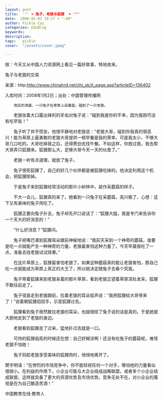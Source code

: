 ```yaml
---
layout: post  
title:  '"' + 兔子，老狼与狐狸  + '"'
date:  2008-01-03 10:17 + ":00" 
author: Pickle Cai  
categories: EduBlog  
keywords: 
description:   
tags:	pickle   
cover:  "/assets/cover.jpeg"  

---  
```

    
按：今天又从中国人力资源网上看见一篇好故事，特地收来。



兔子与老狼的交易



来源：http:http://www.chinahrd.net/zhi_sk/jt_page.asp?articleID=136402



入库时间：2008年1月2日；出处：中国管理传播网



        



        雨后的清晨，一只兔子在草原上采蘑菇，碰到了一只老狼。



　　老狼张着大口露出锋利的牙齿对兔子说：“碰到我是你的不幸，因为我刚巧没有吃早饭！”



　　兔子听了并不慌张，他很平静地对老狼说：“老狼大哥，碰到你我真的很高兴！能为草原上最勇敢的老狼大哥提供一顿早餐是我的荣幸。可是我太小，不够大哥几口吃的。大哥吃掉我之后，还得费劲去找午餐。不如这样，你放过我，我去帮大哥弄只狐狸来。狐狸那么大，足够大哥今天一天的伙食了。”



　　老狼一听有点道理，就放了兔子。



　　兔子恨死狐狸了，自己的好几个伙伴都是被狐狸吃掉的。他决定利用这个机会，把狐狸除掉。



　　于是兔子来到狐狸经常活动的那片小树林中，装作采蘑菇的样子。



　　不大一会儿，狐狸真的来了。她看到一只兔子在采蘑菇，高兴极了，心想：这下又有美味的兔子肉吃了。



　　狐狸正要向兔子扑去，兔子却先开口说话了：“狐狸大姐，我是专门来告诉你一个天大的好消息的！”



　　“什么好消息？”狐狸问。



　　兔子把嘴巴凑到狐狸耳朵跟前神秘地说：“我前天采到一个神奇的蘑菇，谁要是吃一点就能产生一种神奇的力量，老狼最害怕这种力量了。今天早晨我吃了一点，准备去找老狼试试效果。”



　　在这片草原上，狐狸最害怕老狼了。如果这种蘑菇真的能让老狼害怕，那自己吃一点就能成为草原上真正的大王了，所以她决定随兔子去看个究竟。



　　兔子带着狐狸来到老狼呆着的那片草原，看到老狼正望着草原深处发呆，狐狸不敢往前走了。



　　兔子径直走到老狼跟前，拉着老狼的耳朵低声说：“我把狐狸给大哥带来了！”说着朝狐狸招招手，示意狐狸过去。



　　狐狸看到兔子居然敢拉老狼的耳朵，也就相信了兔子说的话是真的。于是她就大胆地走到了老狼的身边。



　　老狼看到狐狸走了过来，猛地扑过去就是一口。



　　可怜的狐狸临死的时候还在想：自己好糊涂啊！还没有吃兔子的蘑菇呢，难怪老狼不怕她！



　　兔子则趁老狼享受美味的狐狸肉时，悄悄地离开了。



樊宇明语：“在惨烈的市场竞争中，你不能轻视任何一个对手，哪怕他的力量看似很弱小。在利益的作用下，小企业可能与大企业结成战略联盟，或者多个小企业结成联盟，这样就具备了更大的资源优势及市场优势。竞争无处不在，对小企业的蔑视是在为自己酿造苦酒！”

		

		    
 中国教育在线·教育人

